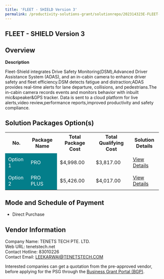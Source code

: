 ```yaml
---
title: 'FLEET - SHIELD Version 3'
permalink: /productivity-solutions-grant/solutionrepo/202314323E-FLEET-SHIELD-v-3-G
---
```


## FLEET - SHIELD Version 3

## Overview

**Description**

Fleet-Shield integrates Drive Safety Monitoring(DSM),Advanced Driver Assistance System (ADAS), and an in-cabin camera to enhance driver safety and fleet efficiency.DSM detects fatigue and distraction;ADAS provides real-time alerts for lane departure, collisions, and pedestrians.The in-cabin camera records events and monitors behavior with inbuilt mic&speaker&GPS tracker. Data is sent to a cloud platform for live alerts,video review,performance reports,improved productivity and safety compliance.

## Solution Packages Option(s)

<table>
<tr>
<th><b>No.</b></th>
<th><b>Package Name</b></th>
<th><b>Total Package Cost</b></th>
<th><b>Total Qualifying Cost</b></th>
<th><b>Solution Details</b></th>
</tr>
<tr>
<td style='padding: 10px; background-color: #037E8A; color: #FFFFFF;'>Option 1</td>
<td style='padding: 10px; background-color: #037E8A; color: #FFFFFF;'>PRO</td>
<td style='padding: 10px;'>$4,998.00</td>
<td style='padding: 10px;'>$3,817.00</td>
<td style='padding: 10px;'><a href='/images/psg/202314323E_20250018_17072025_Desensitised_Annex3_Part1.pdf' target='_blank'>View Details</a></td>
</tr>
<tr>
<td style='padding: 10px; background-color: #037E8A; color: #FFFFFF;'>Option 2</td>
<td style='padding: 10px; background-color: #037E8A; color: #FFFFFF;'>PRO PLUS</td>
<td style='padding: 10px;'>$5,426.00</td>
<td style='padding: 10px;'>$4,017.00</td>
<td style='padding: 10px;'><a href='/images/psg/202314323E_20250018_17072025_Desensitised_Annex3_Part2.pdf' target='_blank'>View Details</a></td>
</tr>
</table>

## Mode and Schedule of Payment

 - Direct Purchase

## Vendor Information

 Company Name: TENETS TECH PTE. LTD.<br>Web URL: tenetstech.net <br>Contact Hotline: 83010226 <br>Contact Email: LEEKARWAI@TENETSTECH.COM <br>

Interested companies can get a quotation from the pre-approved vendor, before applying for the PSG through the <a href='https://www.businessgrants.gov.sg/' target='_blank' rel='noopener'>Business Grant Portal (BGP)</a>.

<script src="/jquery/resize-tables.js"></script>
